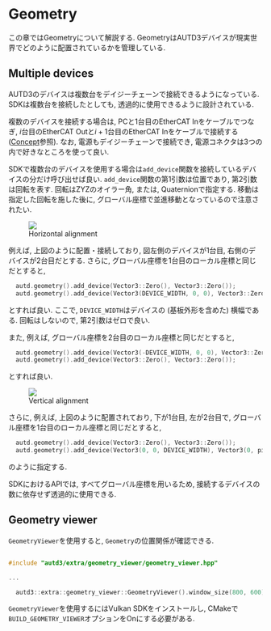 # Geometry

この章ではGeometryについて解説する.
GeometryはAUTD3デバイスが現実世界でどのように配置されているかを管理している.

## Multiple devices

AUTD3のデバイスは複数台をデイジーチェーンで接続できるようになっている.
SDKは複数台を接続したとしても, 透過的に使用できるように設計されている.

複数のデバイスを接続する場合は,
PCと1台目のEtherCAT Inをケーブルでつなぎ, $i$台目のEtherCAT Outと$i+1$台目のEtherCAT Inをケーブルで接続する ([Concept](concept.md)参照).
なお, 電源もデイジーチェーンで接続でき, 電源コネクタは3つの内で好きなところを使って良い.

SDKで複数台のデバイスを使用する場合は`add_device`関数を接続しているデバイスの分だけ呼び出せば良い.
`add_device`関数の第1引数は位置であり, 第2引数は回転を表す.
回転はZYZのオイラー角, または, Quaternionで指定する.
移動は指定した回転を施した後に, グローバル座標で並進移動となっているので注意されたい.

<figure>
  <img src="https://raw.githubusercontent.com/shinolab/autd3/master/book/src/fig/Users_Manual/autd_hori.jpg"/>
  <figcaption>Horizontal alignment</figcaption>
</figure>

例えば, 上図のように配置・接続しており, 図左側のデバイスが1台目, 右側のデバイスが2台目だとする.
さらに, グローバル座標を1台目のローカル座標と同じだとすると,
```cpp
  autd.geometry().add_device(Vector3::Zero(), Vector3::Zero());
  autd.geometry().add_device(Vector3(DEVICE_WIDTH, 0, 0), Vector3::Zero());
```
とすれば良い.
ここで, `DEVICE_WIDTH`はデバイスの (基板外形を含めた) 横幅である.
回転はしないので, 第2引数はゼロで良い.

また, 例えば, グローバル座標を2台目のローカル座標と同じだとすると,
```cpp
  autd.geometry().add_device(Vector3(-DEVICE_WIDTH, 0, 0), Vector3::Zero());
  autd.geometry().add_device(Vector3::Zero(), Vector3::Zero());
```
とすれば良い.

<figure>
  <img src="https://raw.githubusercontent.com/shinolab/autd3/master/book/src/fig/Users_Manual/autd_vert.jpg"/>
  <figcaption>Vertical alignment</figcaption>
</figure>

さらに, 例えば, 上図のように配置されており, 下が1台目, 左が2台目で, グローバル座標を1台目のローカル座標と同じだとすると,
```cpp
  autd.geometry().add_device(Vector3::Zero(), Vector3::Zero());
  autd.geometry().add_device(Vector3(0, 0, DEVICE_WIDTH), Vector3(0, pi / 2.0, 0));
```
のように指定する.

SDKにおけるAPIでは, すべてグローバル座標を用いるため, 接続するデバイスの数に依存せず透過的に使用できる.

## Geometry viewer

`GeometryViewer`を使用すると, `Geometry`の位置関係が確認できる.

```cpp

#include "autd3/extra/geometry_viewer/geometry_viewer.hpp"

...

  autd3::extra::geometry_viewer::GeometryViewer().window_size(800, 600).vsync(true).view(autd.geometry());
```

`GeometryViewer`を使用するにはVulkan SDKをインストールし, CMakeで`BUILD_GEOMETRY_VIEWER`オプションをOnにする必要がある.
